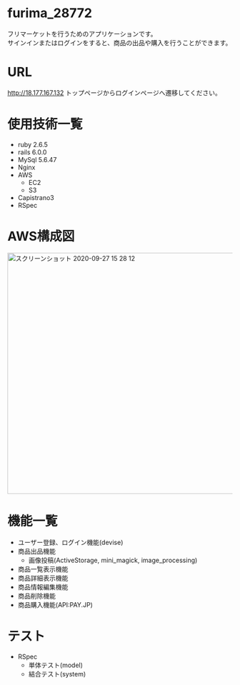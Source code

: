 # furima_28772

フリマーケットを行うためのアプリケーションです。  
サインインまたはログインをすると、商品の出品や購入を行うことができます。

# URL

http://18.177.167.132 
トップページからログインページへ遷移してください。

# 使用技術一覧

- ruby 2.6.5  
- rails 6.0.0
- MySql 5.6.47
- Nginx
- AWS
  - EC2
  - S3
- Capistrano3
- RSpec

# AWS構成図
<img width="540" alt="スクリーンショット 2020-09-27 15 28 12" src="https://user-images.githubusercontent.com/69130053/95648368-762de180-0b11-11eb-90c5-5d12b95c2d59.png">

# 機能一覧

- ユーザー登録、ログイン機能(devise)
- 商品出品機能
  - 画像投稿(ActiveStorage, mini_magick, image_processing)
- 商品一覧表示機能
- 商品詳細表示機能
- 商品情報編集機能
- 商品削除機能 
- 商品購入機能(API:PAY.JP)

# テスト
- RSpec
  - 単体テスト(model)
  - 結合テスト(system)  